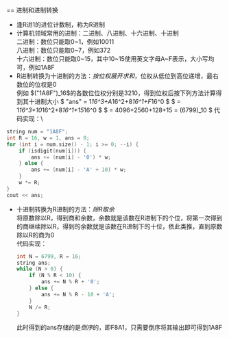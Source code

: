 == 进制和进制转换
  
  - 逢R进1的进位计数制，称为R进制
  - 计算机领域常用的进制：二进制、八进制、十六进制、十进制 \
    二进制：数位只能取0\~1，例如10011 \
    八进制：数位只能取0\~7，例如372 \
    十六进制：数位只能取0\~15，其中10\~15使用英文字母A\~F表示，大小写均可，例如1A8F
  - R进制转换为十进制的方法：*按位权展开求和*，位权从低位到高位递增，最右数位的位权是0 \
    例如 $("1A8F")_16$的各数位位权分别是3210，得到位权后按下列方法计算得到其十进制大小
    $ "ans" = 1*16^3+A*16^2+8*16^1+F*16^0 $
    $ = 1*16^3+10*16^2+8*16^1+15*16^0 $
    $ = 4096+2560+128+15 = (6799)_10 $
  代码实现：\
  ```cpp
  string num = "1A8F";
  int R = 16, w = 1, ans = 0;
  for (int i = num.size() - 1; i >= 0; --i) {
      if (isdigit(num[i])) {
          ans += (num[i] - '0') * w;
      } else {
          ans += (num[i] - 'A' + 10) * w;
      }
      w *= R;
  }
  cout << ans;
  ```
  - 十进制转换为R进制的方法：*除R取余*\
    将原数除以R，得到商和余数，余数就是该数在R进制下的个位，将第一次得到的商继续除以R，得到的余数就是该数在R进制下的十位，依此类推，直到原数除以R的商为0 \
    代码实现：
    ```cpp
    int N = 6799, R = 16;
    string ans;
    while (N > 0) {
        if (N % R < 10) {
            ans += N % R + '0';
        } else {
            ans += N % R - 10 + 'A';
        }
        N /= R;
    }
    ```
    此时得到的ans存储的是*倒序*的，即F8A1，只需要倒序将其输出即可得到1A8F